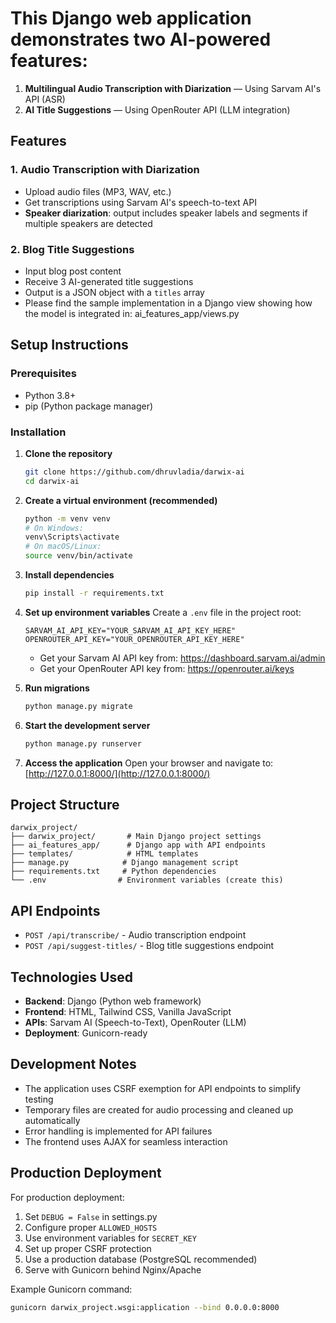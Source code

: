 # This Django web application demonstrates two AI-powered features:
1. **Multilingual Audio Transcription with Diarization** — Using Sarvam AI's API (ASR)
2. **AI Title Suggestions** — Using OpenRouter API (LLM integration)

## Features

### 1. Audio Transcription with Diarization
- Upload audio files (MP3, WAV, etc.)
- Get transcriptions using Sarvam AI's speech-to-text API
- **Speaker diarization**: output includes speaker labels and segments if multiple speakers are detected

### 2. Blog Title Suggestions
- Input blog post content
- Receive 3 AI-generated title suggestions
- Output is a JSON object with a `titles` array
- Please find the sample implementation in a Django view showing how the model is integrated in: ai_features_app/views.py

## Setup Instructions

### Prerequisites
- Python 3.8+
- pip (Python package manager)

### Installation

1. **Clone the repository**
   ```bash
   git clone https://github.com/dhruvladia/darwix-ai
   cd darwix-ai
   ```

2. **Create a virtual environment (recommended)**
   ```bash
   python -m venv venv
   # On Windows:
   venv\Scripts\activate
   # On macOS/Linux:
   source venv/bin/activate
   ```

3. **Install dependencies**
   ```bash
   pip install -r requirements.txt
   ```

4. **Set up environment variables**
   Create a `.env` file in the project root:
   ```
   SARVAM_AI_API_KEY="YOUR_SARVAM_AI_API_KEY_HERE"
   OPENROUTER_API_KEY="YOUR_OPENROUTER_API_KEY_HERE"
   ```
   - Get your Sarvam AI API key from: https://dashboard.sarvam.ai/admin
   - Get your OpenRouter API key from: https://openrouter.ai/keys

5. **Run migrations**
   ```bash
   python manage.py migrate
   ```

6. **Start the development server**
   ```bash
   python manage.py runserver
   ```

7. **Access the application**
   Open your browser and navigate to: [http://127.0.0.1:8000/](http://127.0.0.1:8000/)

## Project Structure

```
darwix_project/
├── darwix_project/       # Main Django project settings
├── ai_features_app/      # Django app with API endpoints
├── templates/            # HTML templates
├── manage.py            # Django management script
├── requirements.txt     # Python dependencies
└── .env                # Environment variables (create this)
```

## API Endpoints

- `POST /api/transcribe/` - Audio transcription endpoint
- `POST /api/suggest-titles/` - Blog title suggestions endpoint

## Technologies Used

- **Backend**: Django (Python web framework)
- **Frontend**: HTML, Tailwind CSS, Vanilla JavaScript
- **APIs**: Sarvam AI (Speech-to-Text), OpenRouter (LLM)
- **Deployment**: Gunicorn-ready

## Development Notes

- The application uses CSRF exemption for API endpoints to simplify testing
- Temporary files are created for audio processing and cleaned up automatically
- Error handling is implemented for API failures
- The frontend uses AJAX for seamless interaction

## Production Deployment

For production deployment:
1. Set `DEBUG = False` in settings.py
2. Configure proper `ALLOWED_HOSTS`
3. Use environment variables for `SECRET_KEY`
4. Set up proper CSRF protection
5. Use a production database (PostgreSQL recommended)
6. Serve with Gunicorn behind Nginx/Apache

Example Gunicorn command:
```bash
gunicorn darwix_project.wsgi:application --bind 0.0.0.0:8000
``` 

